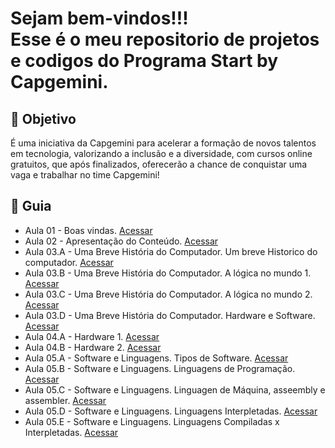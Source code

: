 

<h1> Sejam bem-vindos!!! </br>
 Esse é o meu repositorio de projetos e codigos do Programa Start by Capgemini. </h1>


<h2> 🎯 Objetivo </h2>

É uma iniciativa da Capgemini para acelerar a formação de novos talentos em tecnologia, valorizando a inclusão e a diversidade, com cursos online gratuitos, que após finalizados, oferecerão a chance de conquistar uma vaga e trabalhar no time Capgemini!




<h2 dir="auto"> 🚦 Guia </h2>
 <ul dir="auto">
   <li> Aula 01 - Boas vindas. <a href="https://"> Acessar </a></li>
   <li> Aula 02 - Apresentação do Conteúdo. <a href="https://"> Acessar </a></li>
   <li> Aula 03.A - Uma Breve História do Computador. Um breve Historico do computador. <a href="https://"> Acessar </a></li>
   <li> Aula 03.B - Uma Breve História do Computador. A lógica no mundo 1. <a href="https://"> Acessar </a></li>
   <li> Aula 03.C - Uma Breve História do Computador. A lógica no mundo 2. <a href="https://"> Acessar </a></li>
   <li> Aula 03.D - Uma Breve História do Computador. Hardware e Software. <a href="https://"> Acessar </a></li>
   <li> Aula 04.A - Hardware 1. <a href="https://"> Acessar </a></li>
   <li> Aula 04.B - Hardware 2. <a href="https://"> Acessar </a></li>
   <li> Aula 05.A - Software e Linguagens. Tipos de Software. <a href="https://"> Acessar </a></li>
   <li> Aula 05.B - Software e Linguagens. Linguagens de Programação. <a href="https://"> Acessar </a></li>
   <li> Aula 05.C - Software e Linguagens. Linguagen de Máquina, asseembly e assembler. <a href="https://"> Acessar </a></li>
   <li> Aula 05.D - Software e Linguagens. Linguagens Interpletadas. <a href="https://"> Acessar </a></li>
   <li> Aula 05.E - Software e Linguagens. Linguagens Compiladas x Interpletadas. <a href="https://"> Acessar </a></li>
   

 </ul>
